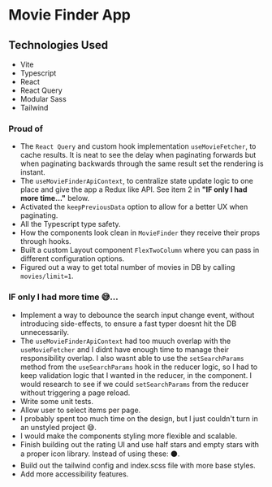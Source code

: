 # Movie Finder App

## Technologies Used

- Vite
- Typescript
- React
- React Query
- Modular Sass
- Tailwind

### Proud of

- The `React Query` and custom hook implementation `useMovieFetcher`, to cache results. It is neat to see the delay when paginating forwards but when paginating backwards through the same result set the rendering is instant.
- The `useMovieFinderApiContext`, to centralize state update logic to one place and give the app a Redux like API. See item 2 in **"IF only I had more time..."** below.
- Activated the `keepPreviousData` option to allow for a better UX when paginating.
- All the Typescript type safety.
- How the components look clean in `MovieFinder` they receive their props through hooks.
- Built a custom Layout component `FlexTwoColumn` where you can pass in different configuration options.
- Figured out a way to get total number of movies in DB by calling `movies/limit=1`.

### IF only I had more time 😅...

- Implement a way to debounce the search input change event, without introducing side-effects, to ensure a fast typer doesnt hit the DB unnecessarily.
- The `useMovieFinderApiContext` had too muuch overlap with the `useMovieFetcher` and I didnt have enough time to manage their responsibility overlap. I also wasnt able to use the `setSearchParams` method from the `useSearchParams` hook in the reducer logic, so I had to keep validation logic that I wanted in the reducer, in the component. I would research to see if we could `setSearchParams` from the reducer without triggering a page reload.
- Write some unit tests.
- Allow user to select items per page.
- I probably spent too much time on the design, but I just couldn't turn in an unstyled project 😅.
- I would make the components styling more flexible and scalable.
- Finish building out the rating UI and use half stars and empty stars with a proper icon library. Instead of using these: ⚫.
- Build out the tailwind config and index.scss file with more base styles.
- Add more accessibility features.
